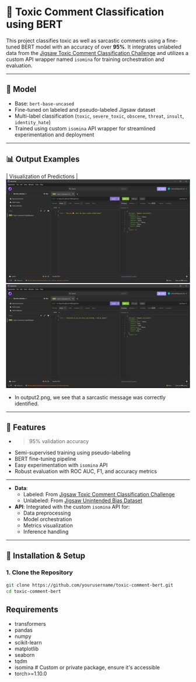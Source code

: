 # 🚫 Toxic Comment Classification using BERT

This project classifies toxic as well as sarcastic comments using a fine-tuned BERT model with an accuracy of over **95%**. It integrates unlabeled data from the [Jigsaw Toxic Comment Classification Challenge](https://www.kaggle.com/competitions/jigsaw-unintended-bias-in-toxicity-classification) and utilizes a custom API wrapper named `isomina` for training orchestration and evaluation.

---

## 🧠 Model

- Base: `bert-base-uncased`
- Fine-tuned on labeled and pseudo-labeled Jigsaw dataset
- Multi-label classification (`toxic`, `severe_toxic`, `obscene`, `threat`, `insult`, `identity_hate`)
- Trained using custom `isomina` API wrapper for streamlined experimentation and deployment

---

## 📊 Output Examples

| Visualization of Predictions | 
 ![output1](assets/output1.png) 
 ![output2](assets/output2.png) 

- In output2.png, we see that a sarcastic message was correctly identified.

---

## 🚀 Features

- >95% validation accuracy
- Semi-supervised training using pseudo-labeling
- BERT fine-tuning pipeline
- Easy experimentation with `isomina` API
- Robust evaluation with ROC AUC, F1, and accuracy metrics

---

- **Data**:
  - Labeled: From [Jigsaw Toxic Comment Classification Challenge](https://www.kaggle.com/c/jigsaw-toxic-comment-classification-challenge)
  - Unlabeled: From [Jigsaw Unintended Bias Dataset](https://www.kaggle.com/c/jigsaw-unintended-bias-in-toxicity-classification)
- **API**: Integrated with the custom `isomina` API for:
  - Data preprocessing
  - Model orchestration
  - Metrics visualization
  - Inference handling

---

## 🔧 Installation & Setup

### 1. Clone the Repository

```bash
git clone https://github.com/yourusername/toxic-comment-bert.git
cd toxic-comment-bert
```
## Requirements
- transformers
- pandas
- numpy
- scikit-learn
- matplotlib
- seaborn
- tqdm
- isomina  # Custom or private package, ensure it's accessible
- torch>=1.10.0
